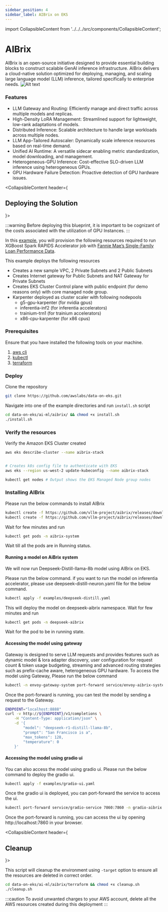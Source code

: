```yaml
---
sidebar_position: 4
sidebar_label: AIBrix on EKS
---
```

import CollapsibleContent from '../../../src/components/CollapsibleContent';


# AIBrix

AIBrix is an open-source initiative designed to provide essential building blocks to construct scalable GenAI inference infrastructure. AIBrix delivers a cloud-native solution optimized for deploying, managing, and scaling large language model (LLM) inference, tailored specifically to enterprise needs.
![Alt text](https://aibrix.readthedocs.io/latest/_images/aibrix-architecture-v1.jpeg)

### Features
* LLM Gateway and Routing: Efficiently manage and direct traffic across multiple models and replicas.
* High-Density LoRA Management: Streamlined support for lightweight, low-rank adaptations of models.
* Distributed Inference: Scalable architecture to handle large workloads across multiple nodes.
* LLM App-Tailored Autoscaler: Dynamically scale inference resources based on real-time demand.
* Unified AI Runtime: A versatile sidecar enabling metric standardization, model downloading, and management.
* Heterogeneous-GPU Inference: Cost-effective SLO-driven LLM inference using heterogeneous GPUs.
* GPU Hardware Failure Detection: Proactive detection of GPU hardware issues.


<CollapsibleContent header={<h2><span>Deploying the Solution</span></h2>}>

:::warning
Before deploying this blueprint, it is important to be cognizant of the costs associated with the utilization of GPU Instances.
:::

In this [example](https://github.com/awslabs/data-on-eks/tree/main/ai-ml/emr-spark-rapids), you will provision the following resources required to run XGBoost Spark RAPIDS Accelerator job with [Fannie Mae’s Single-Family Loan Performance Data](https://capitalmarkets.fanniemae.com/credit-risk-transfer/single-family-credit-risk-transfer/fannie-mae-single-family-loan-performance-data).

This example deploys the following resources

- Creates a new sample VPC, 2 Private Subnets and 2 Public Subnets
- Creates Internet gateway for Public Subnets and NAT Gateway for Private Subnets
- Creates EKS Cluster Control plane with public endpoint (for demo reasons only) with core managed node group.
- Karpenter deployed as cluster scaler with following nodepools
  - g5-gpu-karpenter (for  nvidia gpus)
  - inferentia-inf2 (for  inferentia accelerators)
  - trainium-trn1 (for  trainium accelerators)
  - x86-cpu-karpenter (for  x86 cpus)


### Prerequisites

Ensure that you have installed the following tools on your machine.

1. [aws cli](https://docs.aws.amazon.com/cli/latest/userguide/install-cliv2.html)
2. [kubectl](https://Kubernetes.io/docs/tasks/tools/)
3. [terraform](https://learn.hashicorp.com/tutorials/terraform/install-cli)

### Deploy

Clone the repository

```bash
git clone https://github.com/awslabs/data-on-eks.git
```

Navigate into one of the example directories and run `install.sh` script

```bash
cd data-on-eks/ai-ml/aibrix/ && chmod +x install.sh
./install.sh
```

### Verify the resources

Verify the Amazon EKS Cluster created

```bash
aws eks describe-cluster --name aibrix-stack
```

```bash

# Creates k8s config file to authenticate with EKS
aws eks --region us-west-2 update-kubeconfig --name aibrix-stack
```
```bash
kubectl get nodes # Output shows the EKS Managed Node group nodes

```

</CollapsibleContent>


### Installing AIBrix

Please run the below commands to install AIBrix


```bash
kubectl create -f https://github.com/vllm-project/aibrix/releases/download/v0.2.0/aibrix-dependency-v0.2.0.yaml
kubectl create -f https://github.com/vllm-project/aibrix/releases/download/v0.2.0/aibrix-core-v0.2.0.yaml
```

Wait for few minutes and run

``` bash
kubectl get pods -n aibrix-system
```

Wait till all the pods are in Running status.

#### Running a model on AiBrix system

We will now run Deepseek-Distill-llama-8b model using AIBrix on EKS.

Please run the below command. if you want to run the model on inferentia accelerator, please use deepseek-distill-neuron.yaml file for the below command.

```bash
kubectl apply -f examples/deepseek-distill.yaml
```

This will deploy the model on deepseek-aibrix namespace. Wait for few minutes and run

```bash
kubectl get pods -n deepseek-aibrix
```
 Wait for the pod to be in running state.

#### Accessing the model using gateway

Gateway is designed to serve LLM requests and provides features such as dynamic model & lora adapter discovery, user configuration for request count & token usage budgeting, streaming and advanced routing strategies such as prefix-cache aware, heterogeneous GPU hardware.
To access the model using Gateway, Please run the below command

```bash
kubectl -n envoy-gateway-system port-forward service/envoy-aibrix-system-aibrix-eg-903790dc 8888:80 &
```

Once the port-forward is running, you can test the model by sending a request to the Gateway.

```bash
ENDPOINT="localhost:8888"
curl -v http://${ENDPOINT}/v1/completions \
    -H "Content-Type: application/json" \
    -d '{
        "model": "deepseek-r1-distill-llama-8b",
        "prompt": "San Francisco is a",
        "max_tokens": 128,
        "temperature": 0
    }'
```

#### Accessing the model using gradio ui

You can also access the model using gradio ui. Please run the below command to deploy the gradio ui.

```bash
kubectl apply -f examples/gradio-ui.yaml
```

Once the gradio ui is deployed, you can port-forward the service to access the ui.

```bash
kubectl port-forward service/gradio-service 7860:7860 -n gradio-aibrix
```

Once the port-forward is running, you can access the ui by opening http://localhost:7860 in your browser.


<CollapsibleContent header={<h2><span>Cleanup</span></h2>}>

This script will cleanup the environment using `-target` option to ensure all the resources are deleted in correct order.

```bash
cd data-on-eks/ai-ml/aibrix/terraform && chmod +x cleanup.sh
./cleanup.sh
```

</CollapsibleContent>

:::caution
To avoid unwanted charges to your AWS account, delete all the AWS resources created during this deployment
:::

</CollapsibleContent>
